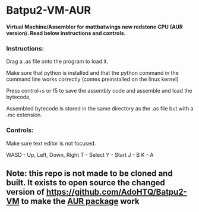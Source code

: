# Batpu2-VM-AUR

**Virtual Machine/Assembler for mattbatwings new redstone CPU (AUR version). Read below instructions and controls.**

### Instructions:
Drag a .as file onto the program to load it.

Make sure that python is installed and that the python command in the command line works correctly (comes preinstalled on the linux kernel)

Press control+s or f5 to save the assembly code and assemble and load the bytecode,

Assembled bytecode is stored in the same directory as the .as file but with a .mc extension.

### Controls:
Make sure text editor is not focused.

WASD - Up, Left, Down, Right
T - Select
Y - Start
J - B
K - A

## **Note:** this repo is not made to be cloned and built. It exists to open source the changed version of https://github.com/AdoHTQ/Batpu2-VM to make the [AUR package](https://aur.archlinux.org/packages/batpu2-vm) work
